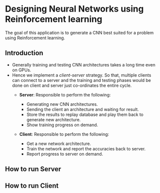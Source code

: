 # Designing Neural Networks using Reinforcement learning

The goal of this application is to generate a CNN best suited for a problem using Reinforcement learning.


## Introduction
* Generally training and testing CNN architectures takes a long time even on GPUs.
* Hence we implement a *client-server* strategy. So that, multiple clients can connect to a server and the training and testing phases would be done on client and server just co-ordinates the entire cycle.
	* **Server**: Responsible to perform the following:
		* Generating new CNN architectures.
		* Sending the client an architecture and waiting for result.
		* Store the results to replay database and play them back to generate new architecture.
		* Show training progress on demand.

    * **Client**: Responsible to perform the following:
    	* Get a new network architecture.
    	* Train the network and report the accuracies back to server.
    	* Report progress to server on demand.

## How to run Server


## How to run Client


